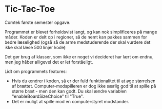 # Tic-Tac-Toe
Comtek første semester opgave.

Programmet er blevet forholdsvist langt, og kan nok simplificeres på mange måder. Koden er delt op i regioner, så de nemt kan pakkes sammen for bedre læselighed (også så de arme medstuderende der skal vurdere det ikke skal læse 500 linjer kode)

Det gør brug af klasser, som ikke er noget vi decideret har lært om endnu, men jeg håber alligevel det er let forståeligt.

Lidt om programmets features:
 - Hvis du ændrer i koden, så er der fuld funktionalitet til at øge størrelsen af brættet. Computer-modspilleren er dog ikke særlig god til at spille på større bræt - men den kan godt. Du skal ændre variablen "enableBoardSizeChoice" til "True".
 - Det er muligt at spille mod en computerstyret modstander.
  
